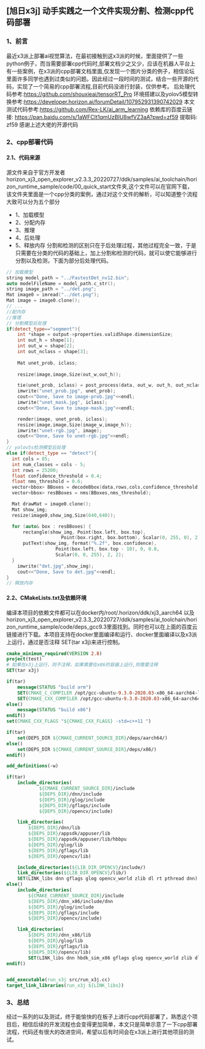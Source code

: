 ## \[旭日x3j] 动手实践之一个文件实现分割、检测cpp代码部署

### 1、前言

最近x3派上部署ai视觉算法，在最初接触到这x3派的时候，里面提供了一些python例子，而当需要部署cpp代码时,部署文档少之又少，应该在机器人平台上有一些案例，在x3派的cpp部署文档里面,仅发现一个图片分类的例子，相信论坛里面许多同学也遇到过类似的问题。因此经过一段时间的测试，结合一些开源的代码，实现了一个简易的cpp部署流程,目前代码没进行封装，仅供参考。
后处理代码参考:<https://github.com/shouxieai/tensorRT_Pro>
环境搭建以及yolov5模型转换参考:<https://developer.horizon.ai/forumDetail/107952931390742029>
本文测试代码参考:https://github.com/Rex-LK/ai_arm_learning
依赖库的百度云链接: https://pan.baidu.com/s/1aWFCIt1qmUzBIU8wfVZ3aA?pwd=zf59 
提取码: zf59
感谢上述大佬的开源代码
### 2、cpp部署代码

#### 2.1、代码来源

源文件来自于官方开发者horizon_xj3_open_explorer_v2.3.3_20220727/ddk/samples/ai\_toolchain/horizon\_runtime\_sample/code/00\_quick\_start文件夹,这个文件可以在官网下载， 该文件夹里面是一个cpp分类的案例，通过对这个文件的解析，可以知道整个流程大致可以分为五个部分

*   1、加载模型
*   2、分配内存
*   3、推理
*   4、后处理
*   5、释放内存
    分割和检测的区别只在于后处理过程，其他过程完全一致，于是只需要在分类的代码的基础上，加上分割和检测的代码，就可以使它能够进行分割以及检测，下面为部分后处理代码。

```cpp
// 加载模型
string model_path = "../FastestDet_nv12.bin";
auto modelFileName = model_path.c_str();
string image_path = "../det.png";
Mat image0 = imread("../det.png");
Mat image = image0.clone();
// ...
//配内存
//推理 
// 分割模型后处理
if(detect_type=="segment"){
    int *shape = output->properties.validShape.dimensionSize;
    int out_h = shape[1];
    int out_w = shape[2];
    int out_nclass = shape[3];
    
    Mat unet_prob, iclass;
    
    resize(image,image,Size(out_w,out_h));

    tie(unet_prob, iclass) = post_process(data, out_w, out_h, out_nclass, 0);
    imwrite("unet_prob.jpg", unet_prob);  
    cout<<"Done, Save to image-prob.jpg"<<endl;
    imwrite("unet_mask.jpg", iclass);  
    cout<<"Done, Save to image-mask.jpg"<<endl;

    render(image, unet_prob, iclass);
    resize(image,image,Size(image_w,image_h));
    imwrite("unet-rgb.jpg", image);
    cout<<"Done, Save to unet-rgb.jpg"<<endl;
}
// yolov5s检测模型后处理
else if(detect_type == "detect"){
  int cols = 85;
  int num_classes = cols - 5;
  int rows = 25200;
  float confidence_threshold = 0.4;
  float nms_threshold = 0.6;
  vector<bbox> BBoxes = decodeBbox(data,rows,cols,confidence_threshold,num_classes);
  vector<bbox> resBBoxes = nms(BBoxes,nms_threshold);

  Mat drawMat = image0.clone();
  Mat show_img;
  resize(image0,show_img,Size(640,640));

  for (auto& box : resBBoxes) {
      rectangle(show_img, Point(box.left, box.top),
                    Point(box.right, box.bottom), Scalar(0, 255, 0), 2);
      putText(show_img, format("%.2f", box.confidence),
                  Point(box.left, box.top - 10), 0, 0.8,
                  Scalar(0, 0, 255), 2, 2);
  }
    imwrite("det.jpg",show_img);
    cout<<"Done, Save to det.jpg"<<endl;
}
// 释放内存
```

#### 2.2、CMakeLists.txt及依赖环境

编译本项目的依赖文件都可以在docker内/root/.horizon/ddk/xj3\_aarch64 以及horizon\_xj3\_open\_explorer\_v2.3.3\_20220727/ddk/samples/ai\_toolchain/horizon\_runtime\_sample/code/deps\_gcc9.3里面找到。同时也可以在上面的百度云链接进行下载。本项目支持在docker里面编译和运行、docker里面编译以及x3派上运行，通过是否注释 SET(tar x3j)来进行控制。

```CMake
cmake_minimum_required(VERSION 2.8)
project(test)
# 如果在x3j上运行，则不注释，如果需要在x86的容器上运行,则需要注释
SET(tar x3j)

if(tar)
    message(STATUS "build arm")
    SET(CMAKE_C_COMPILER /opt/gcc-ubuntu-9.3.0-2020.03-x86_64-aarch64-linux-gnu/bin/aarch64-linux-gnu-gcc)
    SET(CMAKE_CXX_COMPILER /opt/gcc-ubuntu-9.3.0-2020.03-x86_64-aarch64-linux-gnu/bin/aarch64-linux-gnu-g++)
else()
    message(STATUS "build x86")
endif()
set(CMAKE_CXX_FLAGS "${CMAKE_CXX_FLAGS} -std=c++11 ")

if(tar)
    set(DEPS_DIR ${CMAKE_CURRENT_SOURCE_DIR}/deps/aarch64/) 
else()
    set(DEPS_DIR ${CMAKE_CURRENT_SOURCE_DIR}/deps/x86/) 
endif()

add_definitions(-w)

if(tar)
    include_directories(
            ${CMAKE_CURRENT_SOURCE_DIR}/include
            ${DEPS_DIR}/dnn/include
            ${DEPS_DIR}/glog/include
            ${DEPS_DIR}/gflags/include
            ${DEPS_DIR}/opencv/include)

    link_directories(
        ${DEPS_DIR}/dnn/lib
        ${DEPS_DIR}/appsdk/appuser/lib
        ${DEPS_DIR}/appsdk/appuser/lib/hbbpu
        ${DEPS_DIR}/glog/lib
        ${DEPS_DIR}/gflags/lib
        ${DEPS_DIR}/opencv/lib)

    include_directories(${LIB_DIR_OPENCV}/include/)
    link_directories(${LIB_DIR_OPENCV}/lib/)
    SET(LINK_libs dnn gflags glog opencv_world zlib dl rt pthread dnn)
else()
    include_directories(
        ${CMAKE_CURRENT_SOURCE_DIR}/include
        ${DEPS_DIR}/dnn_x86/include/dnn
        ${DEPS_DIR}/glog/include
        ${DEPS_DIR}/gflags/include
        ${DEPS_DIR}/opencv/include)

    link_directories(
        ${DEPS_DIR}/dnn_x86/lib
        ${DEPS_DIR}/glog/lib
        ${DEPS_DIR}/gflags/lib
        ${DEPS_DIR}/opencv/lib)
        SET(LINK_libs dnn hbdk_sim_x86 gflags glog opencv_world zlib dl rt pthread)
endif()


add_executable(run_x3j src/run_x3j.cc)
target_link_libraries(run_x3j ${LINK_libs})

```

### 3、总结

经过一系列的以及测试，终于能愉快的在板子上进行cpp代码部署了，熟悉这个项目后，相信后续的开发流程也会变得更加简单，本文只是简单示意了一下cpp部署流程，代码还有很大的改进空间，希望以后有时间会在x3派上进行其他项目的测试。
